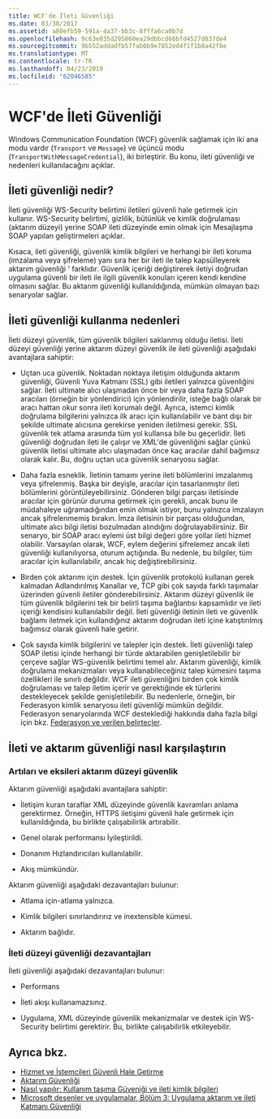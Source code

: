 ```yaml
---
title: WCF'de İleti Güvenliği
ms.date: 03/30/2017
ms.assetid: a80efb59-591a-4a37-bb3c-8fffa6ca0b7d
ms.openlocfilehash: 9c63e035d295860ea29dbbcd66bfd4527d837de4
ms.sourcegitcommit: 9b552addadfb57fab0b9e7852ed4f1f1b8a42f8e
ms.translationtype: MT
ms.contentlocale: tr-TR
ms.lasthandoff: 04/23/2019
ms.locfileid: "62046585"
---
```

# <a name="message-security-in-wcf"></a>WCF'de İleti Güvenliği

Windows Communication Foundation (WCF) güvenlik sağlamak için iki ana modu vardır (`Transport` ve `Message`) ve üçüncü modu (`TransportWithMessageCredential`), iki birleştirir. Bu konu, ileti güvenliği ve nedenleri kullanılacağını açıklar.

## <a name="what-is-message-security"></a>İleti güvenliği nedir?

İleti güvenliği WS-Security belirtimi iletileri güvenli hale getirmek için kullanır. WS-Security belirtimi, gizlilik, bütünlük ve kimlik doğrulaması (aktarım düzeyi) yerine SOAP ileti düzeyinde emin olmak için Mesajlaşma SOAP yapılan geliştirmeleri açıklar.

Kısaca, ileti güvenliği, güvenlik kimlik bilgileri ve herhangi bir ileti koruma (imzalama veya şifreleme) yanı sıra her bir ileti ile talep kapsülleyerek aktarım güvenliği ' farklıdır. Güvenlik içeriği değiştirerek iletiyi doğrudan uygulama güvenli bir ileti ile ilgili güvenlik konuları içeren kendi kendine olmasını sağlar. Bu aktarım güvenliği kullanıldığında, mümkün olmayan bazı senaryolar sağlar.

## <a name="reasons-to-use-message-security"></a>İleti güvenliği kullanma nedenleri

İleti düzeyi güvenlik, tüm güvenlik bilgileri saklanmış olduğu iletisi. İleti düzeyi güvenliği yerine aktarım düzeyi güvenlik ile ileti güvenliği aşağıdaki avantajlara sahiptir:

- Uçtan uca güvenlik. Noktadan noktaya iletişim olduğunda aktarım güvenliği, Güvenli Yuva Katmanı (SSL) gibi iletileri yalnızca güvenliğini sağlar. İleti ultimate alıcı ulaşmadan önce bir veya daha fazla SOAP aracıları (örneğin bir yönlendirici) için yönlendirilir, isteğe bağlı olarak bir aracı hattan okur sonra ileti korumalı değil. Ayrıca, istemci kimlik doğrulama bilgilerini yalnızca ilk aracı için kullanılabilir ve bant dışı bir şekilde ultimate alıcısına gerekirse yeniden iletilmesi gerekir. SSL güvenlik tek atlama arasında tüm yol kullansa bile bu geçerlidir. İleti güvenliği doğrudan ileti ile çalışır ve XML'de güvenliğini sağlar çünkü güvenlik iletisi ultimate alıcı ulaşmadan önce kaç aracılar dahil bağımsız olarak kalır. Bu, doğru uçtan uca güvenlik senaryosu sağlar.

- Daha fazla esneklik. İletinin tamamı yerine ileti bölümlerini imzalanmış veya şifrelenmiş. Başka bir deyişle, aracılar için tasarlanmıştır ileti bölümlerini görüntüleyebilirsiniz. Gönderen bilgi parçası iletisinde aracılar için görünür duruma getirmek için gerekli, ancak bunu ile müdahaleye uğramadığından emin olmak istiyor, bunu yalnızca imzalayın ancak şifrelenmemiş bırakın. İmza iletisinin bir parçası olduğundan, ultimate alıcı bilgi iletisi bozulmadan alındığını doğrulayabilirsiniz. Bir senaryo, bir SOAP aracı eylemi üst bilgi değeri göre yollar ileti hizmet olabilir. Varsayılan olarak, WCF, eylem değerini şifrelemez ancak ileti güvenliği kullanılıyorsa, oturum açtığında. Bu nedenle, bu bilgiler, tüm aracılar için kullanılabilir, ancak hiç değiştirebilirsiniz.

- Birden çok aktarımı için destek. İçin güvenlik protokolü kullanan gerek kalmadan Adlandırılmış Kanallar ve, TCP gibi çok sayıda farklı taşımalar üzerinden güvenli iletiler gönderebilirsiniz. Aktarım düzeyi güvenlik ile tüm güvenlik bilgilerini tek bir belirli taşıma bağlantısı kapsamlıdır ve ileti içeriği kendisini kullanılabilir değil. İleti güvenliği iletinin ileti ve güvenlik bağlamı iletmek için kullandığınız aktarım doğrudan ileti içine katıştırılmış bağımsız olarak güvenli hale getirir.

- Çok sayıda kimlik bilgilerini ve talepler için destek. İleti güvenliği talep SOAP iletisi içinde herhangi bir türde aktarabilen genişletilebilir bir çerçeve sağlar WS-güvenlik belirtimi temel alır. Aktarım güvenliği, kimlik doğrulama mekanizmaları veya kullanabileceğiniz talep kümesini taşıma özellikleri ile sınırlı değildir. WCF ileti güvenliğini birden çok kimlik doğrulaması ve talep iletim içerir ve gerektiğinde ek türlerini destekleyecek şekilde genişletilebilir. Bu nedenlerle, örneğin, bir Federasyon kimlik senaryosu ileti güvenliği mümkün değildir. Federasyon senaryolarında WCF desteklediği hakkında daha fazla bilgi için bkz. [Federasyon ve verilen belirteçler](../../../../docs/framework/wcf/feature-details/federation-and-issued-tokens.md).

## <a name="how-message-and-transport-security-compare"></a>İleti ve aktarım güvenliği nasıl karşılaştırın

### <a name="pros-and-cons-of-transport-level-security"></a>Artıları ve eksileri aktarım düzeyi güvenlik

Aktarım güvenliği aşağıdaki avantajlara sahiptir:

- İletişim kuran taraflar XML düzeyinde güvenlik kavramları anlama gerektirmez. Örneğin, HTTPS iletişimi güvenli hale getirmek için kullanıldığında, bu birlikte çalışabilirlik artırabilir.

- Genel olarak performansı İyileştirildi.

- Donanım Hızlandırıcıları kullanılabilir.

- Akış mümkündür.

 Aktarım güvenliği aşağıdaki dezavantajları bulunur:

- Atlama için-atlama yalnızca.

- Kimlik bilgileri sınırlandırırız ve inextensible kümesi.

- Aktarım bağlıdır.

### <a name="disadvantages-of-message-level-security"></a>İleti düzeyi güvenliği dezavantajları

İleti güvenliği aşağıdaki dezavantajları bulunur:

- Performans

- İleti akışı kullanamazsınız.

- Uygulama, XML düzeyinde güvenlik mekanizmalar ve destek için WS-Security belirtimi gerektirir. Bu, birlikte çalışabilirlik etkileyebilir.

## <a name="see-also"></a>Ayrıca bkz.

- [Hizmet ve İstemcileri Güvenli Hale Getirme](../../../../docs/framework/wcf/feature-details/securing-services-and-clients.md)
- [Aktarım Güvenliği](../../../../docs/framework/wcf/feature-details/transport-security.md)
- [Nasıl yapılır: Kullanım taşıma Güveniği ve ileti kimlik bilgileri](../../../../docs/framework/wcf/feature-details/how-to-use-transport-security-and-message-credentials.md)
- [Microsoft desenler ve uygulamalar, Bölüm 3: Uygulama aktarım ve ileti Katmanı Güvenliği](https://go.microsoft.com/fwlink/?LinkId=88897)
